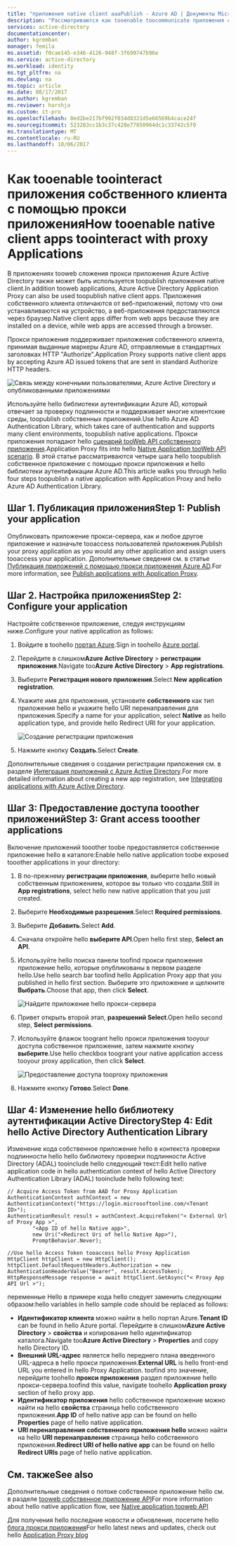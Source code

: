 ```yaml
---
title: "приложения native client aaaPublish - Azure AD | Документы Microsoft"
description: "Рассматриваются как tooenable toocommunicate приложения собственного клиента с tooyour безопасный удаленный доступ соединитель прокси приложения Azure AD tooprovide локальных приложений."
services: active-directory
documentationcenter: 
author: kgremban
manager: femila
ms.assetid: f0cae145-e346-4126-948f-3f699747b96e
ms.service: active-directory
ms.workload: identity
ms.tgt_pltfrm: na
ms.devlang: na
ms.topic: article
ms.date: 08/17/2017
ms.author: kgremban
ms.reviewer: harshja
ms.custom: it-pro
ms.openlocfilehash: 0ed2be217bf992f034d8321d5e66569b4cace24f
ms.sourcegitcommit: 523283cc1b3c37c428e77850964dc1c33742c5f0
ms.translationtype: MT
ms.contentlocale: ru-RU
ms.lasthandoff: 10/06/2017
---
```

# <a name="how-tooenable-native-client-apps-toointeract-with-proxy-applications"></a><span data-ttu-id="90bf0-103">Как tooenable toointeract приложения собственного клиента с помощью прокси приложения</span><span class="sxs-lookup"><span data-stu-id="90bf0-103">How tooenable native client apps toointeract with proxy Applications</span></span>

<span data-ttu-id="90bf0-104">В приложениях tooweb сложения прокси приложения Azure Active Directory также может быть используется toopublish приложения native client.</span><span class="sxs-lookup"><span data-stu-id="90bf0-104">In addition tooweb applications, Azure Active Directory Application Proxy can also be used toopublish native client apps.</span></span> <span data-ttu-id="90bf0-105">Приложения собственного клиента отличаются от веб-приложений, потому что они устанавливаются на устройство, а веб-приложения предоставляются через браузер.</span><span class="sxs-lookup"><span data-stu-id="90bf0-105">Native client apps differ from web apps because they are installed on a device, while web apps are accessed through a browser.</span></span> 

<span data-ttu-id="90bf0-106">Прокси приложения поддерживает приложения собственного клиента, принимая выданные маркеры Azure AD, отправляемые в стандартных заголовках HTTP "Authorize".</span><span class="sxs-lookup"><span data-stu-id="90bf0-106">Application Proxy supports native client apps by accepting Azure AD issued tokens that are sent in standard Authorize HTTP headers.</span></span>

![Связь между конечными пользователями, Azure Active Directory и опубликованными приложениями](./media/active-directory-application-proxy-native-client/richclientflow.png)

<span data-ttu-id="90bf0-108">Используйте hello библиотеки аутентификации Azure AD, который отвечает за проверку подлинности и поддерживает многие клиентские среды, toopublish собственных приложений.</span><span class="sxs-lookup"><span data-stu-id="90bf0-108">Use hello Azure AD Authentication Library, which takes care of authentication and supports many client environments, toopublish native applications.</span></span> <span data-ttu-id="90bf0-109">Прокси приложения попадают hello [сценарий tooWeb API собственного приложения](develop/active-directory-authentication-scenarios.md#native-application-to-web-api).</span><span class="sxs-lookup"><span data-stu-id="90bf0-109">Application Proxy fits into hello [Native Application tooWeb API scenario](develop/active-directory-authentication-scenarios.md#native-application-to-web-api).</span></span> <span data-ttu-id="90bf0-110">В этой статье рассматриваются четыре шага hello toopublish собственное приложение с помощью прокси приложения и hello библиотеки аутентификации Azure AD.</span><span class="sxs-lookup"><span data-stu-id="90bf0-110">This article walks you through hello four steps toopublish a native application with Application Proxy and hello Azure AD Authentication Library.</span></span> 

## <a name="step-1-publish-your-application"></a><span data-ttu-id="90bf0-111">Шаг 1. Публикация приложения</span><span class="sxs-lookup"><span data-stu-id="90bf0-111">Step 1: Publish your application</span></span>
<span data-ttu-id="90bf0-112">Опубликовать приложение прокси-сервера, как и любое другое приложение и назначьте tooaccess пользователей приложения.</span><span class="sxs-lookup"><span data-stu-id="90bf0-112">Publish your proxy application as you would any other application and assign users tooaccess your application.</span></span> <span data-ttu-id="90bf0-113">Дополнительные сведения см. в статье [Публикация приложений с помощью прокси приложения Azure AD](active-directory-application-proxy-publish.md).</span><span class="sxs-lookup"><span data-stu-id="90bf0-113">For more information, see [Publish applications with Application Proxy](active-directory-application-proxy-publish.md).</span></span>

## <a name="step-2-configure-your-application"></a><span data-ttu-id="90bf0-114">Шаг 2. Настройка приложения</span><span class="sxs-lookup"><span data-stu-id="90bf0-114">Step 2: Configure your application</span></span>
<span data-ttu-id="90bf0-115">Настройте собственное приложение, следуя инструкциям ниже.</span><span class="sxs-lookup"><span data-stu-id="90bf0-115">Configure your native application as follows:</span></span>

1. <span data-ttu-id="90bf0-116">Войдите в toohello [портал Azure](https://portal.azure.com).</span><span class="sxs-lookup"><span data-stu-id="90bf0-116">Sign in toohello [Azure portal](https://portal.azure.com).</span></span>
2. <span data-ttu-id="90bf0-117">Перейдите в слишком**Azure Active Directory** > **регистрации приложения**.</span><span class="sxs-lookup"><span data-stu-id="90bf0-117">Navigate too**Azure Active Directory** > **App registrations**.</span></span>
3. <span data-ttu-id="90bf0-118">Выберите **Регистрация нового приложения**.</span><span class="sxs-lookup"><span data-stu-id="90bf0-118">Select **New application registration**.</span></span>
4. <span data-ttu-id="90bf0-119">Укажите имя для приложения, установите **собственного** как тип приложения hello и укажите hello URI перенаправления для приложения.</span><span class="sxs-lookup"><span data-stu-id="90bf0-119">Specify a name for your application, select **Native** as hello application type, and provide hello Redirect URI for your application.</span></span> 

   ![Создание регистрации приложения](./media/active-directory-application-proxy-native-client/create.png)
5. <span data-ttu-id="90bf0-121">Нажмите кнопку **Создать**.</span><span class="sxs-lookup"><span data-stu-id="90bf0-121">Select **Create**.</span></span>

<span data-ttu-id="90bf0-122">Дополнительные сведения о создании регистрации приложения см. в разделе [Интеграция приложений с Azure Active Directory](.//develop/active-directory-integrating-applications.md).</span><span class="sxs-lookup"><span data-stu-id="90bf0-122">For more detailed information about creating a new app registration, see [Integrating applications with Azure Active Directory](.//develop/active-directory-integrating-applications.md).</span></span>


## <a name="step-3-grant-access-tooother-applications"></a><span data-ttu-id="90bf0-123">Шаг 3: Предоставление доступа tooother приложений</span><span class="sxs-lookup"><span data-stu-id="90bf0-123">Step 3: Grant access tooother applications</span></span>
<span data-ttu-id="90bf0-124">Включение приложений tooother toobe предоставляется собственное приложение hello в каталоге:</span><span class="sxs-lookup"><span data-stu-id="90bf0-124">Enable hello native application toobe exposed tooother applications in your directory:</span></span>

1. <span data-ttu-id="90bf0-125">В по-прежнему **регистрации приложения**, выберите hello новый собственным приложением, которое вы только что создали.</span><span class="sxs-lookup"><span data-stu-id="90bf0-125">Still in **App registrations**, select hello new native application that you just created.</span></span>
2. <span data-ttu-id="90bf0-126">Выберите **Необходимые разрешения**.</span><span class="sxs-lookup"><span data-stu-id="90bf0-126">Select **Required permissions**.</span></span>
3. <span data-ttu-id="90bf0-127">Выберите **Добавить**.</span><span class="sxs-lookup"><span data-stu-id="90bf0-127">Select **Add**.</span></span>
4. <span data-ttu-id="90bf0-128">Сначала откройте hello **выберите API**.</span><span class="sxs-lookup"><span data-stu-id="90bf0-128">Open hello first step, **Select an API**.</span></span>
5. <span data-ttu-id="90bf0-129">Используйте hello поиска панели toofind прокси приложения приложение hello, которые опубликованы в первом разделе hello.</span><span class="sxs-lookup"><span data-stu-id="90bf0-129">Use hello search bar toofind hello Application Proxy app that you published in hello first section.</span></span> <span data-ttu-id="90bf0-130">Выберите это приложение и щелкните **Выбрать**.</span><span class="sxs-lookup"><span data-stu-id="90bf0-130">Choose that app, then click **Select**.</span></span> 

   ![Найдите приложение hello прокси-сервера](./media/active-directory-application-proxy-native-client/select_api.png)
6. <span data-ttu-id="90bf0-132">Привет открыть второй этап, **разрешений Select**.</span><span class="sxs-lookup"><span data-stu-id="90bf0-132">Open hello second step, **Select permissions**.</span></span>
7. <span data-ttu-id="90bf0-133">Используйте флажок toogrant hello прокси приложения tooyour доступа собственное приложение, затем нажмите кнопку **выберите**.</span><span class="sxs-lookup"><span data-stu-id="90bf0-133">Use hello checkbox toogrant your native application access tooyour proxy application, then click **Select**.</span></span>

   ![Предоставление доступа tooproxy приложения](./media/active-directory-application-proxy-native-client/select_perms.png)
8. <span data-ttu-id="90bf0-135">Нажмите кнопку **Готово**.</span><span class="sxs-lookup"><span data-stu-id="90bf0-135">Select **Done**.</span></span>


## <a name="step-4-edit-hello-active-directory-authentication-library"></a><span data-ttu-id="90bf0-136">Шаг 4: Изменение hello библиотеку аутентификации Active Directory</span><span class="sxs-lookup"><span data-stu-id="90bf0-136">Step 4: Edit hello Active Directory Authentication Library</span></span>
<span data-ttu-id="90bf0-137">Изменение кода собственное приложение hello в контекста проверки подлинности hello hello библиотеку проверки подлинности Active Directory (ADAL) tooinclude hello следующий текст:</span><span class="sxs-lookup"><span data-stu-id="90bf0-137">Edit hello native application code in hello authentication context of hello Active Directory Authentication Library (ADAL) tooinclude hello following text:</span></span>

```
// Acquire Access Token from AAD for Proxy Application
AuthenticationContext authContext = new AuthenticationContext("https://login.microsoftonline.com/<Tenant ID>");
AuthenticationResult result = authContext.AcquireToken("< External Url of Proxy App >",
        "<App ID of hello Native app>",
        new Uri("<Redirect Uri of hello Native App>"),
        PromptBehavior.Never);

//Use hello Access Token tooaccess hello Proxy Application
HttpClient httpClient = new HttpClient();
httpClient.DefaultRequestHeaders.Authorization = new AuthenticationHeaderValue("Bearer", result.AccessToken);
HttpResponseMessage response = await httpClient.GetAsync("< Proxy App API Url >");
```

<span data-ttu-id="90bf0-138">переменные Hello в примере кода hello следует заменить следующим образом:</span><span class="sxs-lookup"><span data-stu-id="90bf0-138">hello variables in hello sample code should be replaced as follows:</span></span>

* <span data-ttu-id="90bf0-139">**Идентификатор клиента** можно найти в hello портал Azure.</span><span class="sxs-lookup"><span data-stu-id="90bf0-139">**Tenant ID** can be found in hello Azure portal.</span></span> <span data-ttu-id="90bf0-140">Перейдите в слишком**Azure Active Directory** > **свойства** и копирования hello идентификатор каталога.</span><span class="sxs-lookup"><span data-stu-id="90bf0-140">Navigate too**Azure Active Directory** > **Properties** and copy hello Directory ID.</span></span> 
* <span data-ttu-id="90bf0-141">**Внешний URL-адрес** является hello переднего плана введенного URL-адреса в hello прокси приложения.</span><span class="sxs-lookup"><span data-stu-id="90bf0-141">**External URL** is hello front-end URL you entered in hello Proxy Application.</span></span> <span data-ttu-id="90bf0-142">toofind это значение, перейдите toohello **прокси приложения** раздел приложение hello прокси-сервера.</span><span class="sxs-lookup"><span data-stu-id="90bf0-142">toofind this value, navigate toohello **Application proxy** section of hello proxy app.</span></span>
* <span data-ttu-id="90bf0-143">**Идентификатор приложения** hello собственное приложение можно найти на hello **свойства** страница hello собственного приложения.</span><span class="sxs-lookup"><span data-stu-id="90bf0-143">**App ID** of hello native app can be found on hello **Properties** page of hello native application.</span></span>
* <span data-ttu-id="90bf0-144">**URI перенаправления собственного приложения hello** можно найти на hello **URI перенаправления** страница hello собственного приложения.</span><span class="sxs-lookup"><span data-stu-id="90bf0-144">**Redirect URI of hello native app** can be found on hello **Redirect URIs** page of hello native application.</span></span>


## <a name="see-also"></a><span data-ttu-id="90bf0-145">См. также</span><span class="sxs-lookup"><span data-stu-id="90bf0-145">See also</span></span>

<span data-ttu-id="90bf0-146">Дополнительные сведения о потоке собственное приложение hello см. в разделе [tooweb собственное приложение API](develop/active-directory-authentication-scenarios.md#native-application-to-web-api)</span><span class="sxs-lookup"><span data-stu-id="90bf0-146">For more information about hello native application flow, see [Native application tooweb API](develop/active-directory-authentication-scenarios.md#native-application-to-web-api)</span></span>

<span data-ttu-id="90bf0-147">Для получения hello последние новости и обновления, посетите hello [блога прокси приложения](http://blogs.technet.com/b/applicationproxyblog/)</span><span class="sxs-lookup"><span data-stu-id="90bf0-147">For hello latest news and updates, check out hello [Application Proxy blog](http://blogs.technet.com/b/applicationproxyblog/)</span></span>
